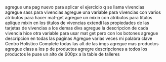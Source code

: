 agregue una pag nuevo para aplicar el ejercicio q se llama vivencias
agregue sass para vivencias 
agregue una variable para vivencias con varios atributos para hacer mat-get
agregue un mixin con atributos para titulos
aplique mixin en los titulos de vivencias
extendi las propiedades de las tarjetas de vivencias a los demas divs
agregue la descripcion de cada vivencia
hice otra variable para usar mat get pero con los botones
agregue descripcion en todas las paginas
Agregue varias veces mi palabra clave Centro Holistico
Complete todas las alt de las imgs
agregue mas productos
agregue class a los p de productos
agregre descripciones a todos los productos 
le puse un alto de 600px a la table de talleres